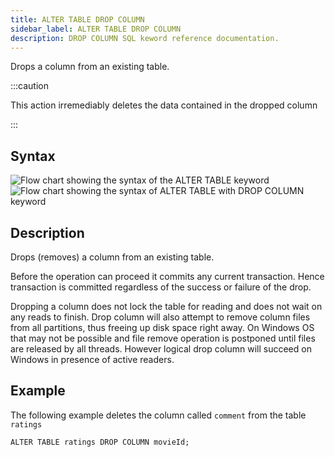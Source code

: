 ```yaml
---
title: ALTER TABLE DROP COLUMN
sidebar_label: ALTER TABLE DROP COLUMN
description: DROP COLUMN SQL keword reference documentation.
---
```


Drops a column from an existing table.

:::caution

This action irremediably deletes the data contained in the dropped column

:::

## Syntax

![Flow chart showing the syntax of the ALTER TABLE keyword](/img/docs/diagrams/alterTable.svg)
![Flow chart showing the syntax of ALTER TABLE with DROP COLUMN keyword](/img/docs/diagrams/alterTableDropColumn.svg)

## Description

Drops (removes) a column from an existing table.

Before the operation can proceed it commits any current transaction. Hence
transaction is committed regardless of the success or failure of the drop.

Dropping a column does not lock the table for reading and does not wait on any
reads to finish. Drop column will also attempt to remove column files from all
partitions, thus freeing up disk space right away. On Windows OS that may not be
possible and file remove operation is postponed until files are released by all
threads. However logical drop column will succeed on Windows in presence of
active readers.

## Example

The following example deletes the column called `comment` from the table
`ratings`

```questdb-sql title="Dropping a column"
ALTER TABLE ratings DROP COLUMN movieId;
```
